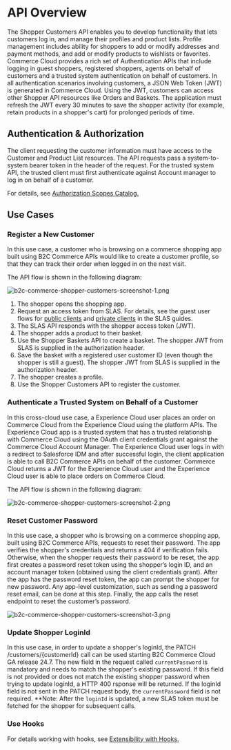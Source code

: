 # API Overview

The Shopper Customers API enables you to develop functionality that lets customers log in, and manage their profiles and product lists. Profile management includes ability for shoppers to add or modify addresses and payment methods, and add or modify products to wishlists or favorites. Commerce Cloud provides a rich set of Authentication APIs that include logging in guest shoppers, registered shoppers, agents on behalf of customers and a trusted system authentication on behalf of customers. In all authentication scenarios involving customers, a JSON Web Token (JWT) is generated in Commerce Cloud. Using the JWT, customers can access other Shopper API resources like Orders and Baskets. The application must refresh the JWT every 30 minutes to save the shopper activity (for example, retain products in a shopper's cart) for prolonged periods of time.

## Authentication & Authorization

The client requesting the customer information must have access to the Customer and Product List resources. The API requests pass a system-to-system bearer token in the header of the request. For the trusted system API, the trusted client must first authenticate against Account manager to log in on behalf of a customer.

For details, see [Authorization Scopes Catalog.](https://developer.salesforce.com/docs/commerce/commerce-api/guide/auth-z-scope-catalog.html)

## Use Cases

### Register a New Customer

In this use case, a customer who is browsing on a commerce shopping app built using B2C Commerce APIs would like to create a customer profile, so that they can track their order when logged in on the next visit.

The API flow is shown in the following diagram:

![b2c-commerce-shopper-customers-screenshot-1.png](https://resources.docs.salesforce.com/rel1/doc/en-us/static/misc/b2c-commerce-shopper-customers-screenshot-1.png)

1. The shopper opens the shopping app.
2. Request an access token from SLAS. For details, see the guest user flows for [public clients](https://developer.salesforce.com/docs/commerce/commerce-api/guide/slas-public-client.html#guest-user) and [private clients](https://developer.salesforce.com/docs/commerce/commerce-api/guide/slas-private-client.html#guest-user) in the SLAS guides.
3. The SLAS API responds with the shopper access token (JWT).
4. The shopper adds a product to their basket.
5. Use the Shopper Baskets API to create a basket. The shopper JWT from SLAS is supplied in the authorization header.
6. Save the basket with a registered user customer ID (even though the shopper is still a guest). The shopper JWT from SLAS is supplied in the authorization header.
7. The shopper creates a profile.
8. Use the Shopper Customers API to register the customer.

### Authenticate a Trusted System on Behalf of a Customer

In this cross-cloud use case, a Experience Cloud user places an order on Commerce Cloud from the Experience Cloud using the platform APIs. The Experience Cloud app is a trusted system that has a trusted relationship with Commerce Cloud using the OAuth client credentials grant against the Commerce Cloud Account Manager. The Experience Cloud user logs in with a redirect to Salesforce IDM and after successful login, the client application is able to call B2C Commerce APIs on behalf of the customer. Commerce Cloud returns a JWT for the Experience Cloud user and the Experience Cloud user is able to place orders on Commerce Cloud.

The API flow is shown in the following diagram:

![b2c-commerce-shopper-customers-screenshot-2.png](https://resources.docs.salesforce.com/rel1/doc/en-us/static/misc/b2c-commerce-shopper-customers-screenshot-2.png)

### Reset Customer Password

In this use case, a shopper who is browsing on a commerce shopping app, built using B2C Commerce APIs, requests to reset their password. The app verifies the shopper's credentials and returns a 404 if verification fails. Otherwise, when the shopper requests their password to be reset, the app first creates a password reset token using the shopper’s login ID, and an account manager token (obtained using the client credentials grant). After the app has the password reset token, the app can prompt the shopper for new password. Any app-level customization, such as sending a password reset email, can be done at this step. Finally, the app calls the reset endpoint to reset the customer’s password.

![b2c-commerce-shopper-customers-screenshot-3.png](https://resources.docs.salesforce.com/rel1/doc/en-us/static/misc/b2c-commerce-shopper-customers-screenshot-3.png)

### Update Shopper LoginId

In this use case, in order to update a shopper's loginId, the PATCH /customers/{customerId} call can be used starting B2C Commerce Cloud GA release 24.7. The new field in the request called `currentPassword` is mandatory and needs to match the shopper's existing password. If this field is not provided or does not match the existing shopper password when trying to update loginId, a HTTP 400 rsponse will be returned. If the loginId field is not sent in the PATCH request body, the `currentPassword` field is not required.
**Note: After the `loginId` is updated, a new SLAS token must be fetched for the shopper for subsequent calls.

### Use Hooks

For details working with hooks, see [Extensibility with Hooks.](https://developer.salesforce.com/docs/commerce/commerce-api/guide/extensibility_via_hooks.html)


